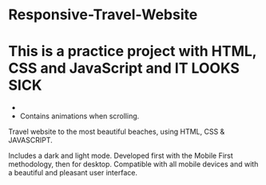 # Responsive-Travel-Website
<h1>This is a practice project with HTML, CSS and JavaScript and IT LOOKS SICK</h1>


<ul>
  <li></li>
  <li>Contains animations when scrolling.</li>
  </ul




Travel website to the most beautiful beaches, using HTML, CSS & JAVASCRIPT.

Includes a dark and light mode.
Developed first with the Mobile First methodology, then for desktop.
Compatible with all mobile devices and with a beautiful and pleasant user interface.


